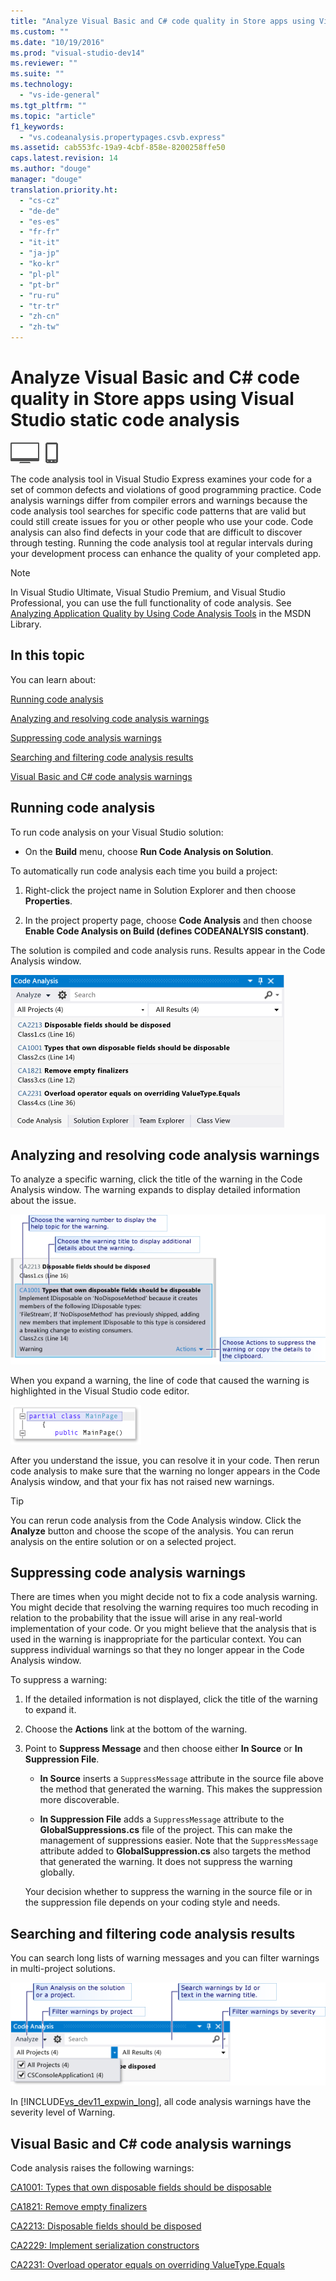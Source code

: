 ```yaml
---
title: "Analyze Visual Basic and C# code quality in Store apps using Visual Studio static code analysis | hehe"
ms.custom: ""
ms.date: "10/19/2016"
ms.prod: "visual-studio-dev14"
ms.reviewer: ""
ms.suite: ""
ms.technology: 
  - "vs-ide-general"
ms.tgt_pltfrm: ""
ms.topic: "article"
f1_keywords: 
  - "vs.codeanalysis.propertypages.csvb.express"
ms.assetid: cab553fc-19a9-4cbf-858e-8200258ffe50
caps.latest.revision: 14
ms.author: "douge"
manager: "douge"
translation.priority.ht: 
  - "cs-cz"
  - "de-de"
  - "es-es"
  - "fr-fr"
  - "it-it"
  - "ja-jp"
  - "ko-kr"
  - "pl-pl"
  - "pt-br"
  - "ru-ru"
  - "tr-tr"
  - "zh-cn"
  - "zh-tw"
---
```

# Analyze Visual Basic and C# code quality in Store apps using Visual Studio static code analysis
![Applies to Windows and Windows Phone](../code-quality/media/windows_and_phone_content.png "windows_and_phone_content")  
  
 The code analysis tool in  Visual Studio Express examines your code for a set of common defects and violations of good programming practice. Code analysis warnings differ from compiler errors and warnings because the code analysis tool searches for specific code patterns that are valid but could still create issues for you or other people who use your code. Code analysis can also find defects in your code that are difficult to discover through testing. Running the code analysis tool at regular intervals during your development process can enhance the quality of your completed app.  
  
> [!NOTE]
>  In Visual Studio Ultimate, Visual Studio Premium, and Visual Studio Professional, you can use the full functionality of code analysis. See [Analyzing Application Quality by Using Code Analysis Tools](http://msdn.microsoft.com/library/dd264897.aspx) in the MSDN Library.  
  
## In this topic  
 You can learn about:  
  
 [Running code analysis](../code-quality/cab553fc-19a9-4cbf-858e-8200258ffe50.md#BKMK_Run)  
  
 [Analyzing and resolving code analysis warnings](../code-quality/cab553fc-19a9-4cbf-858e-8200258ffe50.md#BKMK_Analyze)  
  
 [Suppressing code analysis warnings](../code-quality/cab553fc-19a9-4cbf-858e-8200258ffe50.md#BKMK_Suppress)  
  
 [Searching and filtering code analysis results](../code-quality/cab553fc-19a9-4cbf-858e-8200258ffe50.md#BKMK_Search)  
  
 [Visual Basic and C# code analysis warnings](../code-quality/cab553fc-19a9-4cbf-858e-8200258ffe50.md#BKMK_Warnings)  
  
##  <a name="BKMK_Run"></a> Running code analysis  
 To run code analysis on your Visual Studio solution:  
  
-   On the **Build** menu, choose **Run Code Analysis on Solution**.  
  
 To automatically run code analysis each time you build a project:  
  
1.  Right-click the project name in Solution Explorer and then choose **Properties**.  
  
2.  In the project property page, choose **Code Analysis** and then choose **Enable Code Analysis on Build (defines CODEANALYSIS constant)**.  
  
 The solution is compiled and code analysis runs. Results appear in the Code Analysis window.  
  
 ![Code Analysis window](../code-quality/media/ca_managed_collapsed.png "CA_Managed_Collapsed")  
  
##  <a name="BKMK_Analyze"></a> Analyzing and resolving code analysis warnings  
 To analyze a specific warning, click the title of the warning in the Code Analysis window. The warning expands to display detailed information about the issue.  
  
 ![Expanded code analysis warning](../code-quality/media/ca_managed_callouts.png "CA_Managed_Callouts")  
  
 When you expand a warning, the line of code that caused the warning is highlighted in the Visual Studio code editor.  
  
 ![Code analysis text highlighting](../code-quality/media/ca_managed_sourceline.png "CA_Managed_SourceLine")  
  
 After you understand the issue, you can resolve it in your code. Then rerun code analysis to make sure that the warning no longer appears in the Code Analysis window, and that your fix has not raised new warnings.  
  
> [!TIP]
>  You can rerun code analysis from the Code Analysis window. Click the **Analyze** button and choose the scope of the analysis. You can rerun analysis on the entire solution or on a selected project.  
  
##  <a name="BKMK_Suppress"></a> Suppressing code analysis warnings  
 There are times when you might decide not to fix a code analysis warning. You might decide that resolving the warning requires too much recoding in relation to the probability that the issue will arise in any real-world implementation of your code. Or you might believe that the analysis that is used in the warning is inappropriate for the particular context. You can suppress individual warnings so that they no longer appear in the Code Analysis window.  
  
 To suppress a warning:  
  
1.  If the detailed information is not displayed, click the title of the warning to expand it.  
  
2.  Choose the **Actions** link at the bottom of the warning.  
  
3.  Point to **Suppress Message** and then choose either **In Source** or **In Suppression File**.  
  
    -   **In Source** inserts a `SuppressMessage` attribute in the source file above the method that generated the warning. This makes the suppression more discoverable.  
  
    -   **In Suppression File** adds a `SuppressMessage` attribute to the **GlobalSuppressions.cs** file of the project. This can make the management of suppressions easier. Note that the `SuppressMessage` attribute added to **GlobalSuppression.cs** also targets the method that generated the warning. It does not suppress the warning globally.  
  
     Your decision whether to suppress the warning in the source file or in the suppression file depends on your coding style and needs.  
  
##  <a name="BKMK_Search"></a> Searching and filtering code analysis results  
 You can search long lists of warning messages and you can filter warnings in multi-project solutions.  
  
 ![Search and filter the code analysis window](../code-quality/media/ca_searchfilter.png "CA_SearchFilter")  
  
 In [!INCLUDE[vs_dev11_expwin_long](../code-quality/includes/vs_dev11_expwin_long_md.md)], all code analysis warnings have the severity level of Warning.  
  
##  <a name="BKMK_Warnings"></a> Visual Basic and C# code analysis warnings  
 Code analysis raises the following warnings:  
  
 [CA1001: Types that own disposable fields should be disposable](http://msdn.microsoft.com/library/ms182172.aspx)  
  
 [CA1821: Remove empty finalizers](http://msdn.microsoft.com/library/bb264476.aspx)  
  
 [CA2213: Disposable fields should be disposed](http://msdn.microsoft.com/library/ms182328.aspx)  
  
 [CA2229: Implement serialization constructors](http://msdn.microsoft.com/library/ms182343.aspx)  
  
 [CA2231: Overload operator equals on overriding ValueType.Equals](http://msdn.microsoft.com/library/ms182359.aspx)